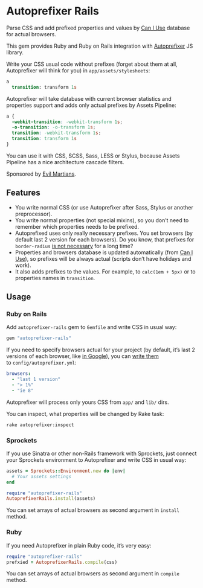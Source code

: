 # Autoprefixer Rails

Parse CSS and add prefixed properties and values by
[Can I Use](http://caniuse.com/) database for actual browsers.

This gem provides Ruby and Ruby on Rails integration with
[Autoprefixer](https://github.com/ai/autoprefixer) JS library.

Write your CSS usual code without prefixes (forget about them at all,
Autoprefixer will think for you) in `app/assets/stylesheets`:

```sass
a
  transition: transform 1s
```

Autoprefixer will take database with current browser statistics
and properties support and adds only actual prefixes by Assets Pipeline:

```css
a {
  -webkit-transition: -webkit-transform 1s;
  -o-transition: -o-transform 1s;
  transition: -webkit-transform 1s;
  transition: transform 1s
}
```

You can use it with CSS, SCSS, Sass, LESS or Stylus, because Assets Pipeline
has a nice architecture cascade filters.

Sponsored by [Evil Martians](http://evilmartians.com/).

## Features

* You write normal CSS (or use Autoprefixer after Sass, Stylus
  or another preprocessor).
* You write normal properties (not special mixins), so you don’t need to
  remember which properties needs to be prefixed.
* Autoprefixed uses only really necessary prefixes. You set browsers (by default
  last 2 version for each browsers). Do you know, that prefixes for
  `border-radius` [is not necessary](http://caniuse.com/border-radius)
  for a long time?
* Properties and browsers database is updated automatically
  (from [Can I Use](http://caniuse.com/)), so prefixes will be always actual
  (scripts don’t have holidays and work).
* It also adds prefixes to the values. For example, to `calc(1em + 5px)` or
  to properties names in `transition`.

## Usage

### Ruby on Rails

Add `autoprefixer-rails` gem to `Gemfile` and write CSS in usual way:

```ruby
gem "autoprefixer-rails"
```

If you need to specify browsers actual for your project (by default, it’s last
2 versions of each browser, like
[in Google](http://support.google.com/a/bin/answer.py?answer=33864)),
you can [write them](https://github.com/ai/autoprefixer#browsers)
to `config/autoprefixer.yml`:

```yaml
browsers:
  - "last 1 version"
  - "> 1%"
  - "ie 8"
```

Autoprefixer will process only yours CSS from `app/` and `lib/` dirs.

You can inspect, what properties will be changed by Rake task:

```sh
rake autoprefixer:inspect
```

### Sprockets

If you use Sinatra or other non-Rails framework with Sprockets,
just connect your Sprockets environment to Autoprefixer and write CSS
in usual way:

```ruby
assets = Sprockets::Environment.new do |env|
  # Your assets settings
end

require "autoprefixer-rails"
AutoprefixerRails.install(assets)
```

You can set arrays of actual browsers as second argument in `install` method.

### Ruby

If you need Autoprefixer in plain Ruby code, it’s very easy:

```ruby
require "autoprefixer-rails"
prefxied = AutoprefixerRails.compile(css)
```

You can set arrays of actual browsers as second argument in `compile` method.
